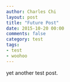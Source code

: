 ```yaml
---
author: Charles Chi
layout: post
title: "Future Post"
date: 2015-10-20 00:00
comments: false
category: test
tags:
- test
- woohoo
---
```


yet another test post.
